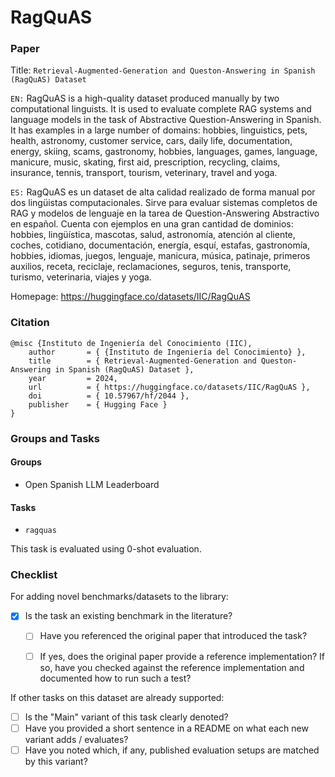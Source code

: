 # RagQuAS

### Paper

Title: `Retrieval-Augmented-Generation and Queston-Answering in Spanish (RagQuAS) Dataset`

`EN:` RagQuAS is a high-quality dataset produced manually by two computational linguists. It is used to evaluate complete RAG systems and language models in the task of Abstractive Question-Answering in Spanish. It has examples in a large number of domains: hobbies, linguistics, pets, health, astronomy, customer service, cars, daily life, documentation, energy, skiing, scams, gastronomy, hobbies, languages, games, language, manicure, music, skating, first aid, prescription, recycling, claims, insurance, tennis, transport, tourism, veterinary, travel and yoga.

`ES:` RagQuAS es un dataset de alta calidad realizado de forma manual por dos lingüistas computacionales. Sirve para evaluar sistemas completos de RAG y modelos de lenguaje en la tarea de Question-Answering Abstractivo en español. Cuenta con ejemplos en una gran cantidad de dominios: hobbies, lingüística, mascotas, salud, astronomía, atención al cliente, coches, cotidiano, documentación, energía, esquí, estafas, gastronomía, hobbies, idiomas, juegos, lenguaje, manicura, música, patinaje, primeros auxilios, receta, reciclaje, reclamaciones, seguros, tenis, transporte, turismo, veterinaria, viajes y yoga.

Homepage: https://huggingface.co/datasets/IIC/RagQuAS


### Citation

```
@misc {Instituto de Ingeniería del Conocimiento (IIC),
    author       = { {Instituto de Ingeniería del Conocimiento} },
    title        = { Retrieval-Augmented-Generation and Queston-Answering in Spanish (RagQuAS) Dataset },
    year         = 2024,
    url          = { https://huggingface.co/datasets/IIC/RagQuAS },
    doi          = { 10.57967/hf/2044 },
    publisher    = { Hugging Face }
}
```

### Groups and Tasks

#### Groups

* Open Spanish LLM Leaderboard

#### Tasks

* `ragquas`

This task is evaluated using 0-shot evaluation.

### Checklist

For adding novel benchmarks/datasets to the library:
* [x] Is the task an existing benchmark in the literature?
  * [ ] Have you referenced the original paper that introduced the task?
  * [ ] If yes, does the original paper provide a reference implementation? If so, have you checked against the reference implementation and documented how to run such a test?


If other tasks on this dataset are already supported:
* [ ] Is the "Main" variant of this task clearly denoted?
* [ ] Have you provided a short sentence in a README on what each new variant adds / evaluates?
* [ ] Have you noted which, if any, published evaluation setups are matched by this variant?
